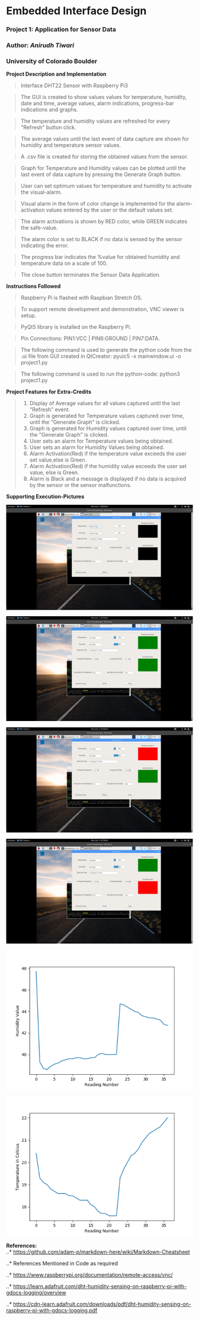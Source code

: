 # Embedded Interface Design
### Project 1: Application for Sensor Data
### Author: *Anirudh Tiwari*
### University of Colorado Boulder  

**Project Description and Implementation**  
>Interface DHT22 Sensor with Raspberry Pi3

>The GUI is created to show values values for temperature, humidity, date and time, average values, alarm indications, progress-bar indications and graphs.

>The temperature and humidity values are refreshed for every "Refresh" button click.

>The average values until the last event of data capture are shown for humidity and temperature sensor values.

>A .csv file is created for storing the obtained values from the sensor.

>Graph for Temperature and Humidity values can be plotted until the last event of data capture by pressing the Generate Graph button.

>User can set optimum values for temperature and humidity to activate the visual-alarm.

>Visual alarm in the form of color change is implemented for the alarm-activation values entered by the user or the default values set.

>The alarm activations is shown by RED color, while GREEN indicates the safe-value.

>The alarm color is set to BLACK if no data is sensed by the sensor indicating the error.

>The progress bar indicates the %value for obtained humidity and temperature data on a scale of 100.

>The close button terminates the Sensor Data Application.


**Instructions Followed**  
>Raspberry Pi is flashed with Raspbian Stretch OS.  

>To support remote development and demonstration, VNC viewer is setup.

>PyQt5 library is installed on the Raspberry Pi.

>Pin Connections: PIN1:VCC | PIN6:GROUND | PIN7:DATA.

>The following command is used to generate the python code from the .ui file from GUI created in QtCreator: pyuic5 -x mainwindow.ui -o project1.py

>The following command is used to run the python-code: python3 project1.py


**Project Features for Extra-Credits**  
>1. Display of Average values for all values captured until the last "Refresh" event.
>2. Graph is generated for Temperature values captured over time, until the "Generate Graph" is clicked.
>3. Graph is generated for Humidity values captured over time, until the "Generate Graph" is clicked.  
>4. User sets an alarm for Temperature values being obtained.
>5. User sets an alarm for Humidity Values being obtained.
>6. Alarm Activation(Red) if the temperature value exceeds the user set value,else is Green.
>7. Alarm Activation(Red) if the humidity value exceeds the user set value, else is Green.
>8. Alarm is Black and a message is displayed if no data is acquired by the sensor or the sensor malfunctions.

**Supporting Execution-Pictures**  

![alt text](https://github.com/tiwarianirudh/eid-fall2017/blob/master/Project1/untitled/0_No_Data_Recieved.png "When No Data is Captured")    


![alt text](https://github.com/tiwarianirudh/eid-fall2017/blob/master/Project1/untitled/1_With_No_Alarm.png "With No Alarm")  


![alt text](https://github.com/tiwarianirudh/eid-fall2017/blob/master/Project1/untitled/2_With_Temp_Alarm.png "With Temperature Alarm")


![alt text](https://github.com/tiwarianirudh/eid-fall2017/blob/master/Project1/untitled/3_With_Humidity_Alarm.png "With Humidity Alarm")


![alt text](https://github.com/tiwarianirudh/eid-fall2017/blob/master/Project1/untitled/Humidity.png "Humidity Graph")


![alt text](https://github.com/tiwarianirudh/eid-fall2017/blob/master/Project1/untitled/Temperature.png "With Temperature Graph")


**References:**  
..* https://github.com/adam-p/markdown-here/wiki/Markdown-Cheatsheet

..* References Mentioned in Code as required

..* https://www.raspberrypi.org/documentation/remote-access/vnc/

..* https://learn.adafruit.com/dht-humidity-sensing-on-raspberry-pi-with-gdocs-logging/overview

..* https://cdn-learn.adafruit.com/downloads/pdf/dht-humidity-sensing-on-raspberry-pi-with-gdocs-logging.pdf

